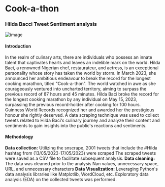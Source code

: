 # Cook-a-thon
### Hilda Bacci Tweet Sentiment analysis
 ![image](https://github.com/Egunjobi-Tunde/Cook-a-thon/assets/105982006/2dcd8050-e5ad-4d28-a57d-c35e95d45475)
#### Introduction
In the realm of culinary arts, there are individuals who possess an innate talent that captivates hearts and leaves an indelible mark on the world. Hilda Baci, a renowned Nigerian chef, restaurateur, and actress, is an exceptional personality whose story has taken the world by storm. In March 2023, she announced her ambitious endeavour to break the record for the longest cooking marathon, titled "Cook-a-thon". The world watched in awe as she courageously ventured into uncharted territory, aiming to surpass the previous record of 87 hours and 45 minutes. Hilda Baci broke the record for the longest cooking marathon by any individual on May 15, 2023, surpassing the previous record-holder after cooking for 100 hours. Guinness World Records recognized her and awarded her the prestigious honour she rightly deserved.
A data scraping technique was used to collect tweets related to Hilda Baci's culinary journey and analyze their content and sentiments to gain insights into the public's reactions and sentiments.
#### Methodology
**Data collection:** 
Utilizing the snscrape, 2001 tweets that include the #Hilda hashtag from (13/05/2023-17/05/2023) were scraped
The scraped tweets were saved as a CSV file to facilitate subsequent analysis.
**Data cleaning:**
The data was cleaned prior to the analysis
Nan values, unnecessary space, URL, and unnecessary characters
**Data Visualization:**
Leveraging Python's data analysis libraries like Matplotlib, WordCloud, etc. Exploratory data analysis (EDA) on the collected tweets was performed.



